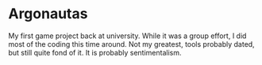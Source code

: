 # Argonautas
My first game project back at university. While it was a group effort, I did most of the coding this time around. Not my greatest, tools probably dated, but still quite fond of it. It is probably sentimentalism.
